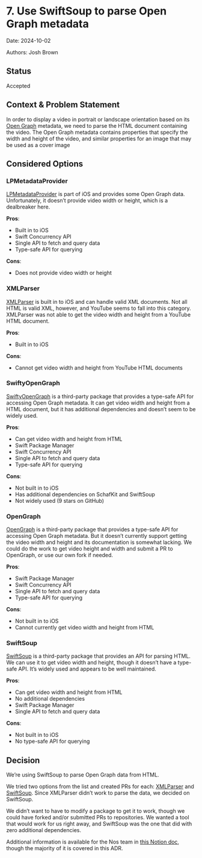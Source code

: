 # 7. Use SwiftSoup to parse Open Graph metadata

Date: 2024-10-02

Authors: Josh Brown

## Status

Accepted

## Context & Problem Statement

In order to display a video in portrait or landscape orientation based on its [Open Graph](https://ogp.me/) metadata, we need to parse the HTML document containing the video. The Open Graph metadata contains properties that specify the width and height of the video, and similar properties for an image that may be used as a cover image

## Considered Options

### LPMetadataProvider
[LPMetadataProvider](https://developer.apple.com/documentation/linkpresentation/lpmetadataprovider) is part of iOS and provides some Open Graph data. Unfortunately, it doesn’t provide video width or height, which is a dealbreaker here.

**Pros**:
- Built in to iOS
- Swift Concurrency API
- Single API to fetch and query data
- Type-safe API for querying

**Cons**:
- Does not provide video width or height

### XMLParser
[XMLParser](https://developer.apple.com/documentation/foundation/xmlparser) is built in to iOS and can handle valid XML documents. Not all HTML is valid XML, however, and YouTube seems to fall into this category. XMLParser was not able to get the video width and height from a YouTube HTML document.

**Pros**:
- Built in to iOS

**Cons**:
- Cannot get video width and height from YouTube HTML documents

### SwiftyOpenGraph
[SwiftyOpenGraph](https://github.com/FiveSheepCo/SwiftyOpenGraph) is a third-party package that provides a type-safe API for accessing Open Graph metadata. It can get video width and height from a HTML document, but it has additional dependencies and doesn’t seem to be widely used.

**Pros**:
- Can get video width and height from HTML
- Swift Package Manager
- Swift Concurrency API
- Single API to fetch and query data
- Type-safe API for querying

**Cons**:
- Not built in to iOS
- Has additional dependencies on SchafKit and SwiftSoup
- Not widely used (9 stars on GitHub)

### OpenGraph
[OpenGraph](https://github.com/satoshi-takano/OpenGraph) is a third-party package that provides a type-safe API for accessing Open Graph metadata. But it doesn’t currently support getting the video width and height and its documentation is somewhat lacking. We could do the work to get video height and width and submit a PR to OpenGraph, or use our own fork if needed.

**Pros**:
- Swift Package Manager
- Swift Concurrency API
- Single API to fetch and query data
- Type-safe API for querying

**Cons**:
- Not built in to iOS
- Cannot currently get video width and height from HTML

### SwiftSoup
[SwiftSoup](https://github.com/scinfu/SwiftSoup) is a third-party package that provides an API for parsing HTML. We can use it to get video width and height, though it doesn’t have a type-safe API. It’s widely used and appears to be well maintained.

**Pros**:
- Can get video width and height from HTML
- No additional dependencies
- Swift Package Manager
- Single API to fetch and query data

**Cons**:
- Not built in to iOS
- No type-safe API for querying

## Decision
We’re using SwiftSoup to parse Open Graph data from HTML.

We tried two options from the list and created PRs for each: [XMLParser](https://github.com/planetary-social/nos/pull/1504) and [SwiftSoup](https://github.com/planetary-social/nos/pull/1505). Since XMLParser didn’t work to parse the data, we decided on SwiftSoup.

We didn’t want to have to modify a package to get it to work, though we could have forked and/or submitted PRs to repositories. We wanted a tool that would work for us right away, and SwiftSoup was the one that did with zero additional dependencies.

Additional information is available for the Nos team in [this Notion doc](https://www.notion.so/nossocial/Tool-comparison-for-parsing-Open-Graph-metadata-0fe7c4703da080478ac0e96050f41b74?pvs=4), though the majority of it is covered in this ADR.
